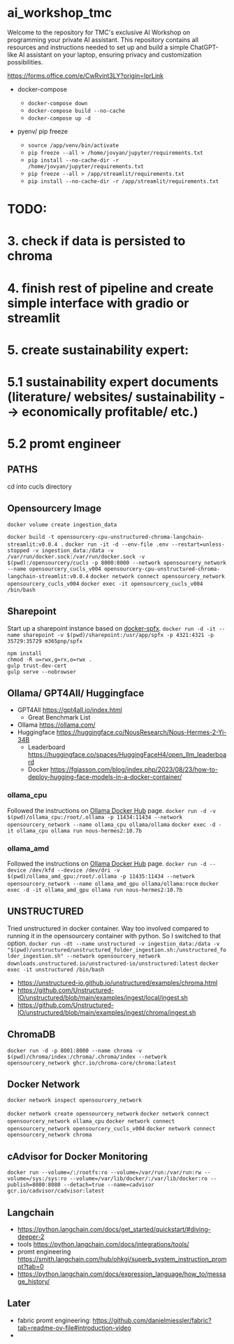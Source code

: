 # ai_workshop_tmc
Welcome to the repository for TMC's exclusive AI Workshop on programming your private AI assistant. This repository contains all resources and instructions needed to set up and build a simple ChatGPT-like AI assistant on your laptop, ensuring privacy and customization possibilities.


https://forms.office.com/e/CwRvint3LY?origin=lprLink

* docker-compose
  * `docker-compose down`
  * `docker-compose build --no-cache`
  * `docker-compose up -d`

* pyenv/ pip freeze
  * `source /app/venv/bin/activate`
  * `pip freeze --all > /home/jovyan/jupyter/requirements.txt`
  * `pip install --no-cache-dir -r /home/jovyan/jupyter/requirements.txt`
  * `pip freeze --all > /app/streamlit/requirements.txt`
  * `pip install --no-cache-dir -r /app/streamlit/requirements.txt`

# TODO:
# 3. check if data is persisted to chroma
# 4. finish rest of pipeline and create simple interface with gradio or streamlit
# 5. create sustainability expert:
# 5.1 sustainability expert documents (literature/ websites/ sustainability --> economically profitable/ etc.)
# 5.2 promt engineer


## PATHS
cd into cucls directory

## Opensourcery Image

`docker volume create ingestion_data`


`docker build -t opensourcery-cpu-unstructured-chroma-langchain-streamlit:v0.0.4 .`
`docker run -it -d --env-file .env --restart=unless-stopped -v ingestion_data:/data -v /var/run/docker.sock:/var/run/docker.sock -v $(pwd):/opensourcery/cucls -p 8000:8000 --network opensourcery_network --name opensourcery_cucls_v004 opensourcery-cpu-unstructured-chroma-langchain-streamlit:v0.0.4`
`docker network connect opensourcery_network opensourcery_cucls_v004`
`docker exec -it opensourcery_cucls_v004 /bin/bash`

## Sharepoint

Start up a sharepoint instance based on [docker-spfx](https://github.com/pnp/docker-spfx).
`docker run -d -it --name sharepoint -v $(pwd)/sharepoint:/usr/app/spfx -p 4321:4321 -p 35729:35729 m365pnp/spfx`
```
npm install
chmod -R u=rwx,g=rx,o=rwx .
gulp trust-dev-cert
gulp serve --nobrowser
```

## Ollama/ GPT4All/ Huggingface

- GPT4All       https://gpt4all.io/index.html
  - Great Benchmark List
- Ollama        https://ollama.com/
- Huggingface   https://huggingface.co/NousResearch/Nous-Hermes-2-Yi-34B
  - Leaderboard https://huggingface.co/spaces/HuggingFaceH4/open_llm_leaderboard
  - Docker      https://fgiasson.com/blog/index.php/2023/08/23/how-to-deploy-hugging-face-models-in-a-docker-container/

### ollama_cpu

Followed the instructions on [Ollama Docker Hub](https://hub.docker.com/r/ollama/ollama) page.
`docker run -d -v $(pwd)/ollama_cpu:/root/.ollama -p 11434:11434 --network opensourcery_network --name ollama_cpu ollama/ollama`
`docker exec -d -it ollama_cpu ollama run nous-hermes2:10.7b`


### ollama_amd

Followed the instructions on [Ollama Docker Hub](https://hub.docker.com/r/ollama/ollama) page.
`docker run -d --device /dev/kfd --device /dev/dri -v $(pwd)/ollama_amd_gpu:/root/.ollama -p 11435:11434 --network opensourcery_network --name ollama_amd_gpu ollama/ollama:rocm`
`docker exec -d -it ollama_amd_gpu ollama run nous-hermes2:10.7b`

## UNSTRUCTURED

Tried unstructured in docker container. Way too involved compared to running it in the opensourcery container with python. So I switched to that option.
`docker run -dt --name unstructured -v ingestion_data:/data -v "$(pwd)/unstructured/unstructured_folder_ingestion.sh:/unstructured_folder_ingestion.sh" --network opensourcery_network downloads.unstructured.io/unstructured-io/unstructured:latest`
`docker exec -it unstructured /bin/bash`

- https://unstructured-io.github.io/unstructured/examples/chroma.html
- https://github.com/Unstructured-IO/unstructured/blob/main/examples/ingest/local/ingest.sh
- https://github.com/Unstructured-IO/unstructured/blob/main/examples/ingest/chroma/ingest.sh


## ChromaDB

`docker run -d -p 8001:8000 --name chroma -v $(pwd)/chroma/index:/chroma/.chroma/index --network opensourcery_network ghcr.io/chroma-core/chroma:latest`
<!-- `docker exec -it chroma /bin/bash` -->

## Docker Network

`docker network inspect opensourcery_network`

`docker network create opensourcery_network`
`docker network connect opensourcery_network ollama_cpu`
`docker network connect opensourcery_network opensourcery_cucls_v004`
`docker network connect opensourcery_network chroma`



## cAdvisor for Docker Monitoring
`docker run --volume=/:/rootfs:ro --volume=/var/run:/var/run:rw --volume=/sys:/sys:ro --volume=/var/lib/docker/:/var/lib/docker:ro --publish=8080:8080 --detach=true --name=cadvisor gcr.io/cadvisor/cadvisor:latest`


## Langchain

- https://python.langchain.com/docs/get_started/quickstart/#diving-deeper-2
- tools                 https://python.langchain.com/docs/integrations/tools/
- promt engineering     https://smith.langchain.com/hub/ohkgi/superb_system_instruction_prompt?tab=0
- https://python.langchain.com/docs/expression_language/how_to/message_history/

## Later
- fabric promt engineering: https://github.com/danielmiessler/fabric?tab=readme-ov-file#introduction-video
- 
